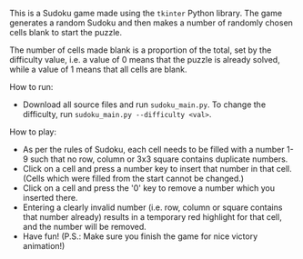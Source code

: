This is a Sudoku game made using the `tkinter` Python library. The game generates a random Sudoku and then makes a number of randomly chosen cells blank to start the puzzle.

The number of cells made blank is a proportion of the total, set by the difficulty value, i.e. a value of 0 means that the puzzle is already solved, while a value of 1 means that all cells are blank.

How to run:

- Download all source files and run `sudoku_main.py`. To change the difficulty, run `sudoku_main.py --difficulty <val>`.

How to play:
- As per the rules of Sudoku, each cell needs to be filled with a number 1-9 such that no row, column or 3x3 square contains duplicate numbers.
- Click on a cell and press a number key to insert that number in that cell. (Cells which were filled from the start cannot be changed.)
- Click on a cell and press the '0' key to remove a number which you inserted there.
- Entering a clearly invalid number (i.e. row, column or square contains that number already) results in a temporary red highlight for that cell, and the number will be removed.
- Have fun! (P.S.: Make sure you finish the game for nice victory animation!)
